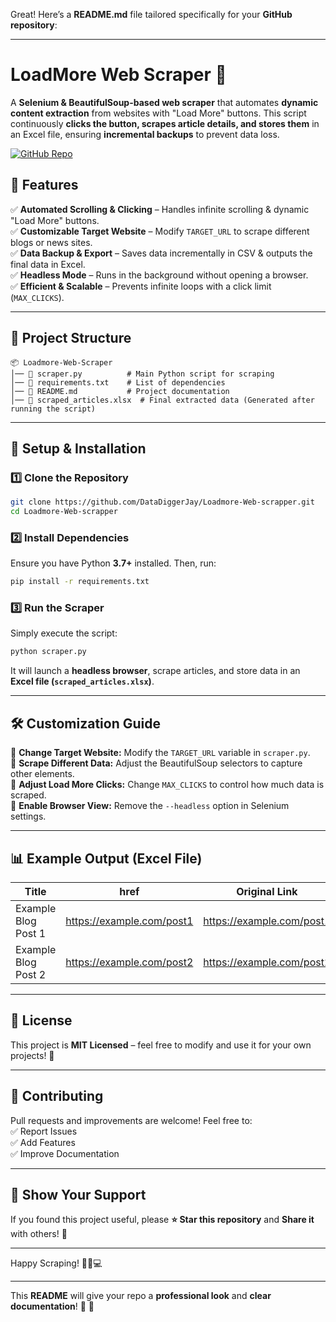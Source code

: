 Great! Here’s a **README.md** file tailored specifically for your **GitHub repository**:  

---

# **LoadMore Web Scraper** 🚀  
A **Selenium & BeautifulSoup-based web scraper** that automates **dynamic content extraction** from websites with "Load More" buttons. This script continuously **clicks the button, scrapes article details, and stores them** in an Excel file, ensuring **incremental backups** to prevent data loss.  

[![GitHub Repo](https://img.shields.io/badge/GitHub-Repository-blue?logo=github)](https://github.com/DataDiggerJay/Loadmore-Web-scrapper)  
  

## **📌 Features**  

✅ **Automated Scrolling & Clicking** – Handles infinite scrolling & dynamic "Load More" buttons.  
✅ **Customizable Target Website** – Modify `TARGET_URL` to scrape different blogs or news sites.  
✅ **Data Backup & Export** – Saves data incrementally in CSV & outputs the final data in Excel.  
✅ **Headless Mode** – Runs in the background without opening a browser.  
✅ **Efficient & Scalable** – Prevents infinite loops with a click limit (`MAX_CLICKS`).  

---

## **📂 Project Structure**  
```
📦 Loadmore-Web-Scraper
│── 📄 scraper.py          # Main Python script for scraping
│── 📄 requirements.txt    # List of dependencies
│── 📄 README.md           # Project documentation
│── 📄 scraped_articles.xlsx  # Final extracted data (Generated after running the script)
```

---

## **🔧 Setup & Installation**  

### **1️⃣ Clone the Repository**  
```sh
git clone https://github.com/DataDiggerJay/Loadmore-Web-scrapper.git
cd Loadmore-Web-scrapper
```

### **2️⃣ Install Dependencies**  
Ensure you have Python **3.7+** installed. Then, run:  
```sh
pip install -r requirements.txt
```

### **3️⃣ Run the Scraper**  
Simply execute the script:  
```sh
python scraper.py
```
It will launch a **headless browser**, scrape articles, and store data in an **Excel file (`scraped_articles.xlsx`)**.

---

## **🛠 Customization Guide**  

🔹 **Change Target Website:** Modify the `TARGET_URL` variable in `scraper.py`.  
🔹 **Scrape Different Data:** Adjust the BeautifulSoup selectors to capture other elements.  
🔹 **Adjust Load More Clicks:** Change `MAX_CLICKS` to control how much data is scraped.  
🔹 **Enable Browser View:** Remove the `--headless` option in Selenium settings.  

---

## **📊 Example Output (Excel File)**  
| Title | href | Original Link |
|--------|------|--------------|
| Example Blog Post 1 | https://example.com/post1 | https://example.com/post1 |
| Example Blog Post 2 | https://example.com/post2 | https://example.com/post2 |

---

## **📜 License**  
This project is **MIT Licensed** – feel free to modify and use it for your own projects! 🎯  

---

## **🤝 Contributing**  
Pull requests and improvements are welcome! Feel free to:  
✅ Report Issues  
✅ Add Features  
✅ Improve Documentation  

---

## **🌟 Show Your Support**  
If you found this project useful, please **⭐ Star this repository** and **Share it** with others! 🚀  

---

Happy Scraping! 🕵️‍♂️💻  

---

This **README** will give your repo a **professional look** and **clear documentation**! 🎯 🚀